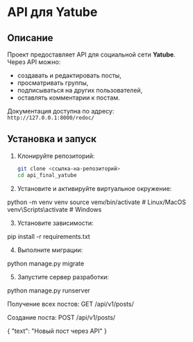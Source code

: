 # API для Yatube

## Описание
Проект предоставляет API для социальной сети **Yatube**.  
Через API можно:
- создавать и редактировать посты,
- просматривать группы,
- подписываться на других пользователей,
- оставлять комментарии к постам.

Документация доступна по адресу:  
`http://127.0.0.1:8000/redoc/`

## Установка и запуск
1. Клонируйте репозиторий:
   ```bash
   git clone <ссылка-на-репозиторий>
   cd api_final_yatube

2. Установите и активируйте виртуальное окружение:

python -m venv venv
source venv/bin/activate   # Linux/MacOS
venv\Scripts\activate      # Windows

3. Установите зависимости:

pip install -r requirements.txt

4. Выполните миграции:

python manage.py migrate

5. Запустите сервер разработки:

python manage.py runserver


Получение всех постов:
GET /api/v1/posts/

Создание поста:
POST /api/v1/posts/

{
  "text": "Новый пост через API"
}